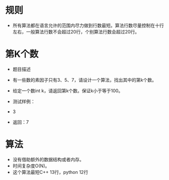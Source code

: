 # 规则

 - 所有算法都在语言允许的范围内尽力做到行数最短。算法行数尽量控制在十行左右，一般算法行数不会超过20行，个别算法行数会超过20行。


# 第K个数
 - 题目描述
 - 有一些数的素因子只有3、5、7，请设计一个算法，找出其中的第k个数。

 - 给定一个数int k，请返回第k个数。保证k小于等于100。

 - 测试样例：
 - 3
 - 返回：7


# 算法
 - 没有借助额外的数据结构或者内存。
 - 时间复杂度O(N)。
 - 这个算法最短C++ 13行，python 12行